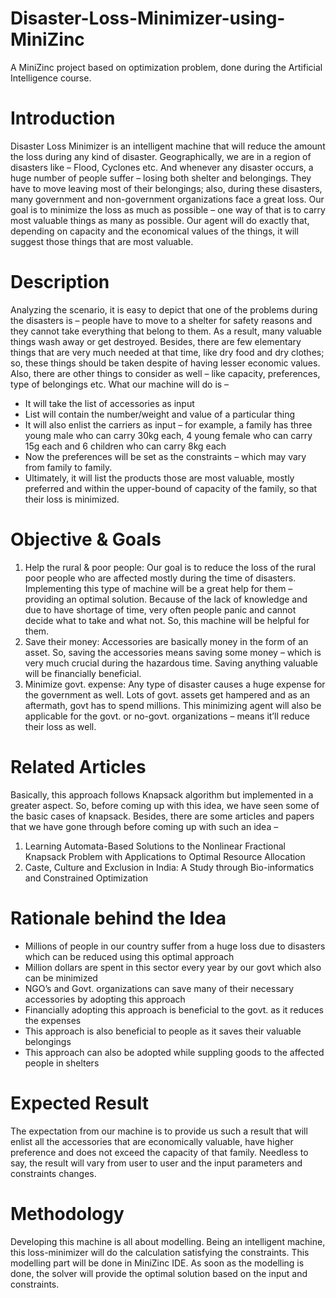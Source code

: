 # Disaster-Loss-Minimizer-using-MiniZinc
A MiniZinc project based on optimization problem, done during the Artificial Intelligence course.

# Introduction
Disaster Loss Minimizer is an intelligent machine that will reduce the amount the loss during any kind of disaster. Geographically, we are in a region of disasters like – Flood, Cyclones etc. And whenever any disaster occurs, a huge number of people suffer – losing both shelter and belongings. They have to move leaving most of their belongings; also, during these disasters, many government and non-government organizations face a great loss. Our goal is to minimize the loss as much as possible – one way of that is to carry most valuable things as many as possible. Our agent will do exactly that, depending on capacity and the economical values of the things, it will suggest those things that are most valuable.

# Description
Analyzing the scenario, it is easy to depict that one of the problems during the disasters is – people have to move to a shelter for safety reasons and they cannot take
everything that belong to them. As a result, many valuable things wash away or get destroyed. Besides, there are few elementary things that are very much needed at that
time, like dry food and dry clothes; so, these things should be taken despite of having lesser economic values. Also, there are other things to consider as well – like capacity, preferences, type of belongings etc. What our machine will do is –
- It will take the list of accessories as input
- List will contain the number/weight and value of a particular thing
- It will also enlist the carriers as input – for example, a family has three young male who can carry 30kg each, 4 young female who can carry 15g each and 6 children who can carry 8kg each
- Now the preferences will be set as the constraints – which may vary from family to family.
- Ultimately, it will list the products those are most valuable, mostly preferred and within the upper-bound of capacity of the family, so that their loss is minimized.

# Objective & Goals
1. Help the rural & poor people: Our goal is to reduce the loss of the rural poor people who are affected mostly during the time of disasters. Implementing this type of
machine will be a great help for them – providing an optimal solution. Because of the lack of knowledge and due to have shortage of time, very often people panic and
cannot decide what to take and what not. So, this machine will be helpful for them. 
2. Save their money: Accessories are basically money in the form of an asset. So, saving the accessories means saving some money – which is very much crucial during the hazardous time. Saving anything valuable will be financially beneficial. 
3. Minimize govt. expense: Any type of disaster causes a huge expense for the government as well. Lots of govt. assets get hampered and as an aftermath, govt has
to spend millions. This minimizing agent will also be applicable for the govt. or no-govt. organizations – means it’ll reduce their loss as well.

# Related Articles 
Basically, this approach follows Knapsack algorithm but implemented in a greater aspect. So, before coming up with this idea, we have seen some of the basic cases of knapsack. Besides, there are some articles and papers that we have gone through before coming up with such an idea – 
1. Learning Automata-Based Solutions to the Nonlinear Fractional Knapsack Problem with Applications to Optimal Resource Allocation
2. Caste, Culture and Exclusion in India: A Study through Bio-informatics and Constrained Optimization

# Rationale behind the Idea
- Millions of people in our country suffer from a huge loss due to disasters which can be reduced using this optimal approach
- Million dollars are spent in this sector every year by our govt which also can be minimized
- NGO’s and Govt. organizations can save many of their necessary accessories by adopting this approach
- Financially adopting this approach is beneficial to the govt. as it reduces the expenses
- This approach is also beneficial to people as it saves their valuable belongings
- This approach can also be adopted while suppling goods to the affected people in shelters

# Expected Result
The expectation from our machine is to provide us such a result that will enlist all the accessories that are economically valuable, have higher preference and does not
exceed the capacity of that family. Needless to say, the result will vary from user to user and the input parameters and constraints changes.

# Methodology
Developing this machine is all about modelling. Being an intelligent machine, this loss-minimizer will do the calculation satisfying the constraints. This modelling part will be done in MiniZinc IDE. As soon as the modelling is done, the solver will provide the optimal solution based on the input and constraints.
